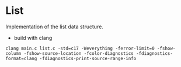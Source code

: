 # List
Implementation of the list data structure.  
* build with clang
```
clang main.c list.c -std=c17 -Weverything -ferror-limit=0 -fshow-column -fshow-source-location -fcolor-diagnostics -fdiagnostics-format=clang -fdiagnostics-print-source-range-info
```
